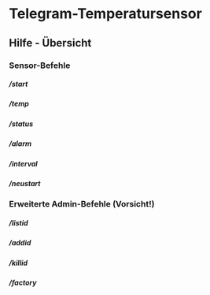 # Telegram-Temperatursensor
## Hilfe - Übersicht
            
### Sensor-Befehle 
##### /start
##### /temp
##### /status
##### /alarm
##### /interval
##### /neustart
### Erweiterte Admin-Befehle (Vorsicht!)
##### /listid
##### /addid
##### /killid
##### /factory
